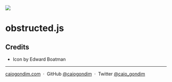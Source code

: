 <img src="http://rawgit.com/caiogondim/obstructed.js/master/img/logo.svg">

# obstructed.js


## Credits
- Icon by Edward Boatman

---

[caiogondim.com](https://caiogondim.com) &nbsp;&middot;&nbsp;
GitHub [@caiogondim](https://github.com/caiogondim) &nbsp;&middot;&nbsp;
Twitter [@caio_gondim](https://twitter.com/caio_gondim)
